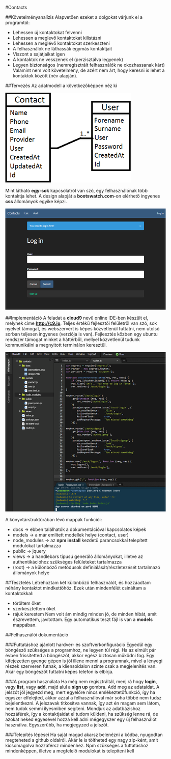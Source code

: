 #Contacts

##Követelményanalízis
Alapvetően ezeket a dolgokat várjunk el a programtól:
* Lehessen új kontaktokat felvenni
* Lehessen a meglevő kontaktokat kilistázni
* Lehessen a meglévő kontaktokat szerkeszteni
* A felhasználók ne láthassák egymás kontaktjait
* Viszont a sajátjaikat igen
* A kontaktok ne vesszenek el (perzisztálva legyenek)
* Legyen biztonságos (nemregisztrált felhasználók ne okozhassanak kárt)
Valamint nem volt követelmény, de azért nem árt, hogy keresni is lehet a kontaktok között (név alapján).

##Tervezés
Az adatmodell a következőképpen néz ki

![connections](docs/connections.png)

Mint látható **egy-sok** kapcsolatról van szó, egy felhasználónak több kontaktja lehet.
A design alapját a **bootswatch.com**-on elérhető ingyenes **css** állományok egyike képzi.

![design](docs/design.png)

##Implementáció
A feladat a **cloud9** nevű online IDE-ben készült el, melynek címe **http://c9.io**. 
Teljes értékű fejlesztői felületről van szó, sok nyelvet támogat, és webszervert is képes közvetlenül futtatni, nem utolsó sorban teljesen ingyenes (verziója is van). Fejlesztés közben egy ubuntu rendszer támogat minket a háttérből, mellyel közvetlenül tudunk kommunikálni a megnyitott terminálon keresztül.

![c9](docs/cloud9.png)

A könyvtárstruktúrában lévő mappák funkciói:
* docs -> ebben találhatók a dokumentációval kapcsolatos képek
* models -> a már említett modellek helye (contact, user)
* node_modules -> az **npm install** kezdetű parancsokkal telepített modulokat tartalmazza
* public -> jquery
* views -> a handlebars típusú generáló állományokat, illetve az authentikációhoz szükséges felületeket tartalmazza
* (root) -> a különböző metódusok definiálását/részletezését tartalmazó állományok helye


##Tesztelés
Létrehoztam két különbőző felhasználót, és hozzáadtam néhány kontaktot mindkettőhöz. Ezek után mindenfélét csináltam a kontaktokkal:
* töröltem őket
* szerkesztettem őket
* rájuk kerestem
Nem volt ám mindig minden jó, de minden hibát, amit észrevettem, javítottam. Egy automatikus teszt fájl is van a **models** mappában.

##Felhasználói dokumentáció

###Futtatáshoz ajánlott hardver- és szoftverkonfiguráció
Egyedül egy böngésző szükséges a programhoz, ne legyen túl régi. Ha az elmúlt pár évben frissítetted a böngészőt, akkor egész biztosan működni fog. Egy kifejezetten gyenge gépen is jól illene menni a programnak, mivel a lényegi részek szerveren futnak, a kliensoldalon szinte csak a megjelenítés van. Akár egy böngészőt futtatni képes telefon is elbírja.

###A program használata
Ha még nem regisztráltál, menj rá hogy **login**, vagy **list**, vagy **add**, majd alul a **sign up** gombra. Add meg az adataidat. A jelszót jól jegyezd meg, mert egyelőre nincs emlékeztetőfunkció, így ha egyszer elfelejted, akkor azzal a felhasználóval már soha többé nem tudsz bejelentkezni. 
A jelszavak titkosítva vannak, így azt én magam sem látom, nem tudok semmi ilyesmiben segíteni. 
Mondjuk az adatbázishoz hozzáférek, így a kontaktjaidat el tudom küldeni, ha szükség lenne rá, de azokat neked egyesével hozzá kell adni mégegyszer egy új felhasználót használva. Egyszerűbb, ha megjegyzed a jelszót.


###Telepítés lépései
Ha saját magad akarsz belenézni a kódba, nyugodtan megteheted a github oldalról. Akár le is töltheted egy nagy zip-ként, amit kicsomagolva hozzáférsz mindenhez. Npm szükséges a futtatáshoz mindenképpen, illetve a megfelelő modulokat is telepíteni kell
